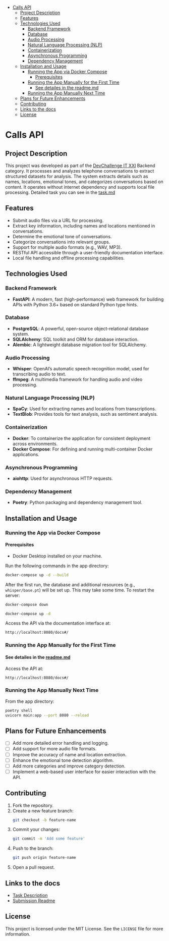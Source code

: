 - [Calls API](#calls-api)
  - [Project Description](#project-description)
  - [Features](#features)
  - [Technologies Used](#technologies-used)
    - [Backend Framework](#backend-framework)
    - [Database](#database)
    - [Audio Processing](#audio-processing)
    - [Natural Language Processing (NLP)](#natural-language-processing-nlp)
    - [Containerization](#containerization)
    - [Asynchronous Programming](#asynchronous-programming)
    - [Dependency Management](#dependency-management)
  - [Installation and Usage](#installation-and-usage)
    - [Running the App via Docker Compose](#running-the-app-via-docker-compose)
      - [Prerequisites](#prerequisites)
    - [Running the App Manually for the First Time](#running-the-app-manually-for-the-first-time)
      - [See detailes in the readme.md](#see-detailes-in-the-readmemd)
    - [Running the App Manually Next Time](#running-the-app-manually-next-time)
  - [Plans for Future Enhancements](#plans-for-future-enhancements)
  - [Contributing](#contributing)
  - [Links to the docs](#links-to-the-docs)
  - [License](#license)

# Calls API

## Project Description

This project was developed as part of the [DevChallenge IT XXI](https://www.devchallenge.it/) Backend category. It
processes and analyzes telephone conversations to extract structured datasets for analysis. The system extracts details
such as names, locations,
emotional tones, and categorizes conversations based on content. It operates without internet dependency and supports
local file processing. Detailed task you can see in the [task.md](task.md)

## Features

- Submit audio files via a URL for processing.
- Extract key information, including names and locations mentioned in conversations.
- Determine the emotional tone of conversations.
- Categorize conversations into relevant groups.
- Support for multiple audio formats (e.g., WAV, MP3).
- RESTful API accessible through a user-friendly documentation interface.
- Local file handling and offline processing capabilities.

## Technologies Used

### Backend Framework

- **FastAPI**: A modern, fast (high-performance) web framework for building APIs with Python 3.6+ based on standard
  Python type hints.

### Database

- **PostgreSQL**: A powerful, open-source object-relational database system.
- **SQLAlchemy**: SQL toolkit and ORM for database interaction.
- **Alembic**: A lightweight database migration tool for SQLAlchemy.

### Audio Processing

- **Whisper**: OpenAI’s automatic speech recognition model, used for transcribing audio to text.
- **ffmpeg**: A multimedia framework for handling audio and video processing.

### Natural Language Processing (NLP)

- **SpaCy**: Used for extracting names and locations from transcriptions.
- **TextBlob**: Provides tools for text analysis, such as sentiment analysis.

### Containerization

- **Docker**: To containerize the application for consistent deployment across environments.
- **Docker Compose**: For defining and running multi-container Docker applications.

### Asynchronous Programming

- **aiohttp**: Used for asynchronous HTTP requests.

### Dependency Management

- **Poetry**: Python packaging and dependency management tool.

## Installation and Usage

### Running the App via Docker Compose

#### Prerequisites

- Docker Desktop installed on your machine.

Run the following commands in the app directory:

```bash
docker-compose up -d --build
```

After the first run, the database and additional resources (e.g., `whisper/base.pt`) will be set up. This may take some
time. To restart the server:

```bash
docker-compose down
```

```bash
docker-compose up -d
```

Access the API via the documentation interface at:

```
http://localhost:8080/docs#/
```

### Running the App Manually for the First Time

#### See detailes in the [readme.md](online_submission/475bdbb744b8_devchallange_21/readme.md)

Access the API at:

```
http://localhost:8080/docs#/
```

### Running the App Manually Next Time

From the app directory:

```bash
poetry shell
uvicorn main:app --port 8080 --reload
```

## Plans for Future Enhancements

- [ ] Add more detailed error handling and logging.
- [ ] Add support for more audio file formats.
- [ ] Improve the accuracy of name and location extraction.
- [ ] Enhance the emotional tone detection algorithm.
- [ ] Add more categories and improve category detection.
- [ ] Implement a web-based user interface for easier interaction with the API.

## Contributing

1. Fork the repository.
2. Create a new feature branch:
   ```bash
   git checkout -b feature-name
   ```
3. Commit your changes:
   ```bash
   git commit -m 'Add some feature'
   ```
4. Push to the branch:
   ```bash
   git push origin feature-name
   ```
5. Open a pull request.

## Links to the docs
- [Task Description](task.md)
- [Submission Readme](online_submission/475bdbb744b8_devchallange_21/readme.md)

## License

This project is licensed under the MIT License. See the `LICENSE` file for more information.

